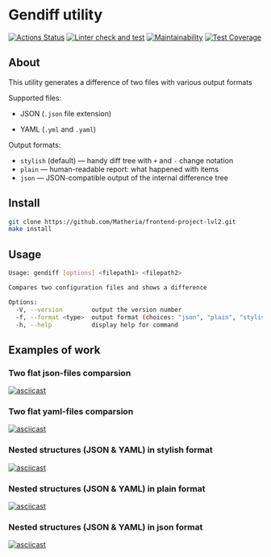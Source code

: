 # Gendiff utility

[![Actions Status](https://github.com/Matheria/frontend-project-lvl2/workflows/hexlet-check/badge.svg)](https://github.com/Matheria/frontend-project-lvl2/actions)
[![Linter check and test](https://github.com/Matheria/frontend-project-lvl2/actions/workflows/nodejs.yml/badge.svg?branch=main)](https://github.com/Matheria/frontend-project-lvl2/actions/workflows/nodejs.yml)
[![Maintainability](https://api.codeclimate.com/v1/badges/1859f55d8f77bb82f755/maintainability)](https://codeclimate.com/github/Matheria/frontend-project-lvl2/maintainability)
[![Test Coverage](https://api.codeclimate.com/v1/badges/1859f55d8f77bb82f755/test_coverage)](https://codeclimate.com/github/Matheria/frontend-project-lvl2/test_coverage)

## About

This utility generates a difference of two files with various output formats

Supported files:

* JSON (`.json` file extension)

* YAML (`.yml` and `.yaml`)

Output formats:

* `stylish` (default) — handy diff tree with `+` and `-` change notation
* `plain` — human-readable report: what happened with items
* `json` — JSON-compatible output of the internal difference tree

## Install

``` sh
git clone https://github.com/Matheria/frontend-project-lvl2.git
make install
```

## Usage

``` sh
Usage: gendiff [options] <filepath1> <filepath2>

Compares two configuration files and shows a difference

Options:
  -V, --version        output the version number
  -f, --format <type>  output format (choices: "json", "plain", "stylish", default: "stylish")
  -h, --help           display help for command
```

## Examples of work

### Two flat json-files comparsion

[![asciicast](https://asciinema.org/a/9DWEM1WkBzXTYjxHOkhDhBvQX.svg)](https://asciinema.org/a/9DWEM1WkBzXTYjxHOkhDhBvQX)

### Two flat yaml-files comparsion

[![asciicast](https://asciinema.org/a/aIMcmrsrPpJ8vMK1eiXHrwe2Y.svg)](https://asciinema.org/a/aIMcmrsrPpJ8vMK1eiXHrwe2Y)

### Nested structures (JSON & YAML) in stylish format

[![asciicast](https://asciinema.org/a/DmH0UvobeY44AQGlyfcb5bLon.svg)](https://asciinema.org/a/DmH0UvobeY44AQGlyfcb5bLon)

### Nested structures (JSON & YAML) in plain format

[![asciicast](https://asciinema.org/a/U2hYbAqHbK2mZN7nv48KXsOtr.svg)](https://asciinema.org/a/U2hYbAqHbK2mZN7nv48KXsOtr)

### Nested structures (JSON & YAML) in json format

[![asciicast](https://asciinema.org/a/OSdgeW7OcBLCLUl9fCq5Ksrbm.svg)](https://asciinema.org/a/OSdgeW7OcBLCLUl9fCq5Ksrbm)
